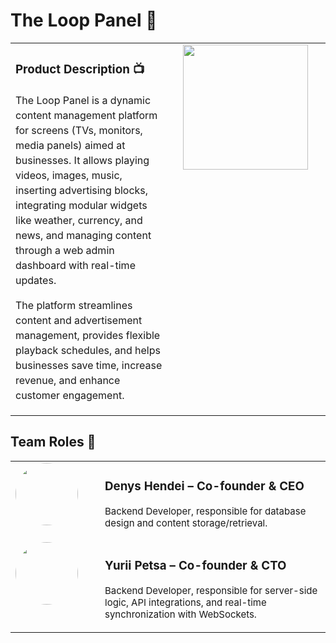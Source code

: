 # The Loop Panel 🚀

<table>
<tr>
<td style="vertical-align:top; padding-right:20px;">

<h3>Product Description 📺</h3>
<p style="font-size:16px; line-height:1.5;">
The Loop Panel is a dynamic content management platform for screens (TVs, monitors, media panels) aimed at businesses.  
It allows playing videos, images, music, inserting advertising blocks, integrating modular widgets like weather, currency, and news, and managing content through a web admin dashboard with real-time updates.
</p>

<p style="font-size:16px; line-height:1.5;">
The platform streamlines content and advertisement management, provides flexible playback schedules, and helps businesses save time, increase revenue, and enhance customer engagement.
</p>

</td>
<td width="220" style="vertical-align:top;">
<img src="https://github.com/user-attachments/assets/96018547-7478-448f-bc68-ef39ba2396cc" width="200"/>
</td>
</tr>
</table>


## Team Roles 👥

<table>
<tr>
<td width="120" style="vertical-align:top; padding-right:15px;">
<img src="https://github.com/user-attachments/assets/6a822961-3723-4920-9204-b203612d031e" width="100" style="border-radius:50%;"/>
</td>
<td style="vertical-align:top;">
<h3>Denys Hendei – Co-founder & CEO</h3>
<p style="font-size:15px;">Backend Developer, responsible for database design and content storage/retrieval.</p>
</td>
</tr>

<tr>
<td width="120" style="vertical-align:top; padding-right:15px;">
<img src="https://github.com/user-attachments/assets/14cee026-193a-4af9-9016-975589ddb732" width="100" style="border-radius:50%;"/>
</td>
<td style="vertical-align:top;">
<h3>Yurii Petsa – Co-founder & CTO</h3>
<p style="font-size:15px;">Backend Developer, responsible for server-side logic, API integrations, and real-time synchronization with WebSockets.</p>
</td>
</tr>
</table>
